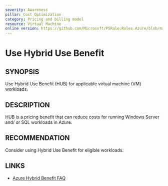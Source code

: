 ```yaml
---
severity: Awareness
pillar: Cost Optimization
category: Pricing and billing model
resource: Virtual Machine
online version: https://github.com/Microsoft/PSRule.Rules.Azure/blob/main/docs/en/rules/Azure.VM.UseHybridUseBenefit.md
---
```


# Use Hybrid Use Benefit

## SYNOPSIS

Use Hybrid Use Benefit (HUB) for applicable virtual machine (VM) workloads.

## DESCRIPTION

HUB is a pricing benefit that can reduce costs for running Windows Server and/ or SQL workloads in Azure.

## RECOMMENDATION

Consider using Hybrid Use Benefit for eligible workloads.

## LINKS

- [Azure Hybrid Benefit FAQ](https://azure.microsoft.com/en-us/pricing/hybrid-benefit/faq/)
